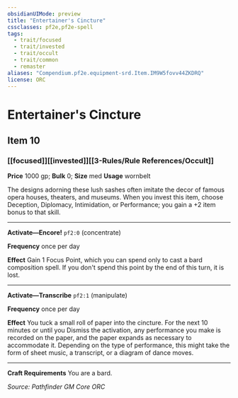 ```yaml
---
obsidianUIMode: preview
title: "Entertainer's Cincture"
cssclasses: pf2e,pf2e-spell
tags:
  - trait/focused
  - trait/invested
  - trait/occult
  - trait/common
  - remaster
aliases: "Compendium.pf2e.equipment-srd.Item.IM9W5fovv44ZKDRQ"
license: ORC
---
```

# Entertainer's Cincture
## Item 10
### [[focused]][[invested]][[3-Rules/Rule References/Occult]]


**Price** 1000 gp; 
**Bulk** 0; **Size** med
**Usage** wornbelt

The designs adorning these lush sashes often imitate the decor of famous opera houses, theaters, and museums. When you invest this item, choose Deception, Diplomacy, Intimidation, or Performance; you gain a +2 item bonus to that skill.

* * *

**Activate—Encore!** `pf2:0` (concentrate)

**Frequency** once per day

**Effect** Gain 1 Focus Point, which you can spend only to cast a bard composition spell. If you don't spend this point by the end of this turn, it is lost.

* * *

**Activate—Transcribe** `pf2:1` (manipulate)

**Frequency** once per day

**Effect** You tuck a small roll of paper into the cincture. For the next 10 minutes or until you Dismiss the activation, any performance you make is recorded on the paper, and the paper expands as necessary to accommodate it. Depending on the type of performance, this might take the form of sheet music, a transcript, or a diagram of dance moves.

* * *

**Craft Requirements** You are a bard.

*Source: Pathfinder GM Core*
*ORC*